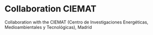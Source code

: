 # Collaboration CIEMAT
Collaboration with the CIEMAT (Centro de Investigaciones Energéticas, Medioambientales y Tecnológicas), Madrid
